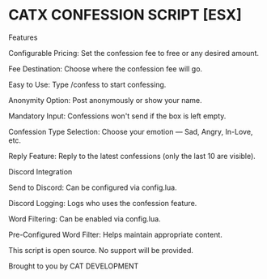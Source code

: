 # CATX CONFESSION SCRIPT [ESX]  
Features

Configurable Pricing: Set the confession fee to free or any desired amount.

Fee Destination: Choose where the confession fee will go.

Easy to Use: Type /confess to start confessing.

Anonymity Option: Post anonymously or show your name.

Mandatory Input: Confessions won't send if the box is left empty.

Confession Type Selection: Choose your emotion — Sad, Angry, In-Love, etc.

Reply Feature: Reply to the latest confessions (only the last 10 are visible).

Discord Integration

Send to Discord: Can be configured via config.lua.

Discord Logging: Logs who uses the confession feature.

Word Filtering: Can be enabled via config.lua.

Pre-Configured Word Filter: Helps maintain appropriate content.

This script is open source. No support will be provided.

Brought to you by CAT DEVELOPMENT
